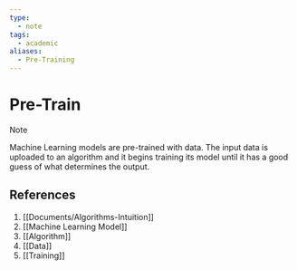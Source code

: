 ```yaml
---
type:
  - note
tags:
  - academic
aliases:
  - Pre-Training
---
```

# Pre-Train

> [!note] 
> Machine Learning models are pre-trained with data. The input data is uploaded to an algorithm and it begins training its model until it has a good guess of what determines the output.

## References
1. [[Documents/Algorithms-Intuition]]
2. [[Machine Learning Model]]
3. [[Algorithm]]
4. [[Data]]
5. [[Training]]